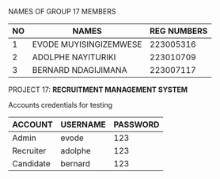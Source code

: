 NAMES OF GROUP 17 MEMBERS          

| NO | NAMES | REG NUMBERS |
|----|----|----------|
| 1  |  EVODE MUYISINGIZEMWESE  | 223005316|
| 2  | ADOLPHE NAYITURIKI | 223010709
| 3  |  BERNARD NDAGIJIMANA  | 223007117      |


PROJECT 17:  **RECRUITMENT MANAGEMENT SYSTEM**

Accounts credentials for testing

| ACCOUNT      | USERNAME            | PASSWORD                                                                       |
|--------------|---------------------|--------------------------------------------------------------------------------|
| Admin        | evode               | 123                                                                            |
| Recruiter    | adolphe             | 123                                                                            
| Candidate    | bernard             | 123                                                                            |



